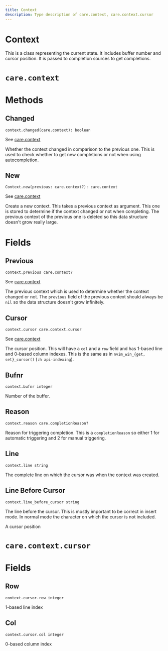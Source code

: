 ```yaml
---
title: Context
description: Type description of care.context, care.context.cursor
---
```


# Context

This is a class representing the current state. It includes buffer number and
cursor position. It is passed to completion sources to get completions.
# `care.context`

# Methods

## Changed
`context.changed(care.context): boolean`

See [care.context](/dev/context)

Whether the context changed in comparison to the previous one. This is used to
check whether to get new completions or not when using autocompletion.

## New
`Context.new(previous: care.context?): care.context`

See [care.context](/dev/context)

Create a new context. This takes a previous context as argument. This one is
stored to determine if the context changed or not when completing. The previous
context of the previous one is deleted so this data structure doesn't grow
really large.
# Fields

## Previous
`context.previous care.context?`

See [care.context](/dev/context)

The previous context which is used to determine whether the context changed or
not. The `previous` field of the previous context should always be `nil` so the
data structure doesn't grow infinitely.

## Cursor
`context.cursor care.context.cursor`

See [care.context](/dev/context)

The cursor position. This will have a `col` and a `row` field and has 1-based
line and 0-based column indexes. This is the same as in
`nvim_win_{get, set}_cursor()` (`:h api-indexing`).

## Bufnr
`context.bufnr integer`

Number of the buffer.

## Reason
`context.reason care.completionReason?`

Reason for triggering completion. This is a `completionReason` so either 1 for
automatic triggering and 2 for manual triggering.

## Line
`context.line string`

The complete line on which the cursor was when the context was created.

## Line Before Cursor
`context.line_before_cursor string`

The line before the cursor. This is mostly important to be correct in insert
mode. In normal mode the character on which the cursor is not included.

A cursor position
# `care.context.cursor`

# Fields

## Row
`context.cursor.row integer`

1-based line index

## Col
`context.cursor.col integer`

0-based column index
